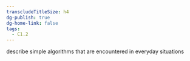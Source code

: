 ```yaml
---
transcludeTitleSize: h4
dg-publish: true
dg-home-link: false
tags:
  - C1.2
---
```

describe simple algorithms that are encountered in everyday situations